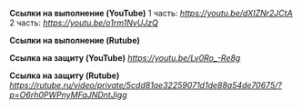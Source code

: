 **Ссылки на выполнение (YouTube)**
1 часть: *https://youtu.be/dXIZNr2JCtA*
2 часть: *https://youtu.be/o1rm1NvUJzQ*

**Ссылки на выполнение (Rutube)**

**Ссылка на защиту (YouTube)**
*https://youtu.be/Lv0Ro_-Re8g*

**Ссылка на защиту (Rutube)**
*https://rutube.ru/video/private/5cdd81ae32259071d1de88a54de70675/?p=O6rh0PWPnyMFaJNDntJigg*
